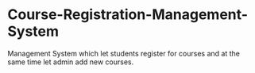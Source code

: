 # Course-Registration-Management-System
Management System which let students register for courses and at the same time let admin add new courses.
